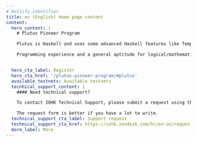 ```yaml
---
# Netlify identifier
title: en (English) Home page content
content:
  hero_content: |
    # Plutus Pioneer Program

    Plutus is Haskell and uses some advanced Haskell features like Template Haskell, type-level programming and effect systems. We will try to explain the needed concepts during the course, but some prior exposure to Haskell or at least functional programming would be very helpful.

    Programming experience and a general aptitude for logical/mathematical thinking are highly desirable.


  hero_cta_label: Register
  hero_cta_href: '/plutus-pioneer-program/#plutus'
  available_testnets: Available testnets
  tecnhical_support_content: |
    #### Need technical support?

    To contact IOHK Technical Support, please submit a request using the Submit a request form. You can also click on the Support button at the bottom right of your screen.

    The request form is better if you have a lot to write.
  technical_support_cta_label: Support request
  technical_support_cta_href: https://iohk.zendesk.com/hc/en-us/requests/new/
  more_label: More
---
```

